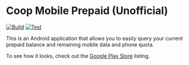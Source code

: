 # Coop Mobile Prepaid (Unofficial)

[![Build](https://github.com/frececroka/coop-mobile/workflows/Build/badge.svg)](https://github.com/frececroka/coop-mobile/actions?query=workflow%3ABuild) [![Test](https://github.com/frececroka/coop-mobile/workflows/Test/badge.svg)](https://github.com/frececroka/coop-mobile/actions?query=workflow%3ATest)

This is an Android application that allows you to easily query your current prepaid balance and remaining mobile data and phone quota.

To see how it looks, check out the [Google Play Store](https://play.google.com/store/apps/details?id=de.lorenzgorse.coopmobile) listing.
